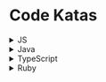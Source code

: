 # Code Katas

<details>
<summary>JS</summary>
  
[HDB Cluster](https://github.com/kevinngth/hdb-cluster)  
[Search Engine](https://github.com/kevinngth/KKBS-search-engine)  
[Candidate-Job Matching](https://github.com/kevinngth/candidate-job-matching)

</details>
<details>
<summary>Java</summary>
  
[Roman Numbers](https://github.com/kevinngth/roman-numbers)  
[Prime Factors](https://github.com/kevinngth/prime-factors)  
[Foo Bar Qix](https://github.com/kevinngth/foo-bar-qix)  
[Bowling Game](https://github.com/kevinngth/bowling-game)

</details>
<details>
<summary>TypeScript</summary>
  
[Recipe Calculator](https://github.com/kevinngth/recipe-calculator)  
[URL Parts Extractor](https://github.com/kevinngth/url-parts-extractor)

</details>
<details>
<summary>Ruby</summary>
  
[Room Allocation](https://github.com/kevinngth/room_allocation)

</details>
